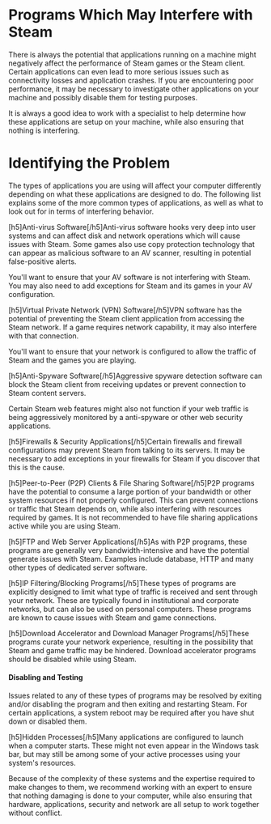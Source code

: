 # Programs Which May Interfere with Steam

There is always the potential that applications running on a machine might negatively affect the performance of Steam games or the Steam client. Certain applications can even lead to more serious issues such as connectivity losses and application crashes. If you are encountering poor performance, it may be necessary to investigate other applications on your machine and possibly disable them for testing purposes.  
  
It is always a good idea to work with a specialist to help determine how these applications are setup on your machine, while also ensuring that nothing is interfering.  
  
# Identifying the Problem
The types of applications you are using will affect your computer differently depending on what these applications are designed to do. The following list explains some of the more common types of applications, as well as what to look out for in terms of interfering behavior.  
  
[h5]Anti-virus Software[/h5]Anti-virus software hooks very deep into user systems and can affect disk and network operations which will cause issues with Steam. Some games also use copy protection technology that can appear as malicious software to an AV scanner, resulting in potential false-positive alerts.  
  
You'll want to ensure that your AV software is not interfering with Steam. You may also need to add exceptions for Steam and its games in your AV configuration.  
  
[h5]Virtual Private Network (VPN) Software[/h5]VPN software has the potential of preventing the Steam client application from accessing the Steam network. If a game requires network capability, it may also interfere with that connection.  
  
You'll want to ensure that your network is configured to allow the traffic of Steam and the games you are playing.  
  
[h5]Anti-Spyware Software[/h5]Aggressive spyware detection software can block the Steam client from receiving updates or prevent connection to Steam content servers.  
  
Certain Steam web features might also not function if your web traffic is being aggressively monitored by a anti-spyware or other web security applications.  
  
[h5]Firewalls & Security Applications[/h5]Certain firewalls and firewall configurations may prevent Steam from talking to its servers. It may be necessary to add exceptions in your firewalls for Steam if you discover that this is the cause.  
  
[h5]Peer-to-Peer (P2P) Clients & File Sharing Software[/h5]P2P programs have the potential to consume a large portion of your bandwidth or other system resources if not properly configured. This can prevent connections or traffic that Steam depends on, while also interfering with resources required by games. It is not recommended to have file sharing applications active while you are using Steam.  
  
[h5]FTP and Web Server Applications[/h5]As with P2P programs, these programs are generally very bandwidth-intensive and have the potential generate issues with Steam. Examples include database, HTTP and many other types of dedicated server software.  
  
[h5]IP Filtering/Blocking Programs[/h5]These types of programs are explicitly designed to limit what type of traffic is received and sent through your network. These are typically found in institutional and corporate networks, but can also be used on personal computers. These programs are known to cause issues with Steam and game connections.  
  
[h5]Download Accelerator and Download Manager Programs[/h5]These programs curate your network experience, resulting in the possibility that Steam and game traffic may be hindered. Download accelerator programs should be disabled while using Steam.  
  
#### Disabling and Testing
Issues related to any of these types of programs may be resolved by exiting and/or disabling the program and then exiting and restarting Steam. For certain applications, a system reboot may be required after you have shut down or disabled them.  
  
[h5]Hidden Processes[/h5]Many applications are configured to launch when a computer starts. These might not even appear in the Windows task bar, but may still be among some of your active processes using your system's resources.  
  
Because of the complexity of these systems and the expertise required to make changes to them, we recommend working with an expert to ensure that nothing damaging is done to your computer, while also ensuring that hardware, applications, security and network are all setup to work together without conflict.  
  
